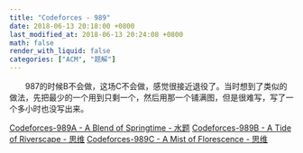 ```yaml
---
title: "Codeforces - 989"
date: 2018-06-13 20:18:00 +0800
last_modified_at: 2018-06-13 20:24:08 +0800
math: false
render_with_liquid: false
categories: ["ACM", "题解"]
---
```


&emsp;&emsp;987的时候B不会做，这场C不会做，感觉很接近退役了。当时想到了类似的做法，先把最少的一个用到只剩一个，然后用那一个铺满图，但是很难写，写了一个多小时也没写出来。

[Codeforces-989A - A Blend of Springtime - 水题](http://www.lucien.ink/archives/268/)
[Codeforces-989B - A Tide of Riverscape - 思维](http://www.lucien.ink/archives/269/)
[Codeforces-989C - A Mist of Florescence - 思维](http://www.lucien.ink/archives/270/)